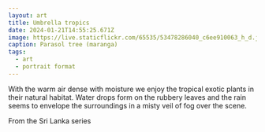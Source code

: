 ```yaml
---
layout: art
title: Umbrella tropics
date: 2024-01-21T14:55:25.671Z
image: https://live.staticflickr.com/65535/53478286040_c6ee910063_h_d.jpg
caption: Parasol tree (maranga)
tags:
  - art
  - portrait format
---
```

With the warm air dense with moisture we enjoy the tropical exotic plants in their natural habitat.  Water drops form on the rubbery leaves and the rain seems to envelope the surroundings in a misty veil of fog over the scene.

From the Sri Lanka series
